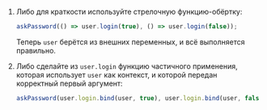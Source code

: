 

1. Либо для краткости используйте стрелочную функцию-обёртку:

    ```js 
    askPassword(() => user.login(true), () => user.login(false)); 
    ```

    Теперь `user` берётся из внешних переменных, и всё выполняется правильно.

2. Либо сделайте из `user.login` функцию частичного применения, которая использует `user` как контекст, и которой передан корректный первый аргумент:


    ```js 
    askPassword(user.login.bind(user, true), user.login.bind(user, false)); 
    ```
